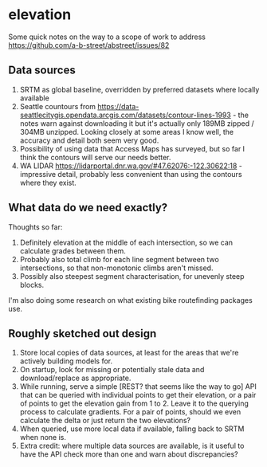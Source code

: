 # elevation

Some quick notes on the way to a scope of work to address https://github.com/a-b-street/abstreet/issues/82

## Data sources

1. SRTM as global baseline, overridden by preferred datasets where locally available
2. Seattle countours from https://data-seattlecitygis.opendata.arcgis.com/datasets/contour-lines-1993 - the notes warn against downloading it but it's actually only 189MB zipped / 304MB unzipped.  Looking closely at some areas I know well, the accuracy and detail both seem very good.
3. Possibility of using data that Access Maps has surveyed, but so far I think the contours will serve our needs better.
4. WA LIDAR https://lidarportal.dnr.wa.gov/#47.62076:-122.30622:18 - impressive detail, probably less convenient than using the contours where they exist.

## What data do we need exactly?

Thoughts so far:

1. Definitely elevation at the middle of each intersection, so we can calculate grades between them.
2. Probably also total climb for each line segment between two intersections, so that non-monotonic climbs aren't missed.
3. Possibly also steepest segment characterisation, for unevenly steep blocks.

I'm also doing some research on what existing bike routefinding packages use.

## Roughly sketched out design

1. Store local copies of data sources, at least for the areas that we're actively building models for.
2. On startup, look for missing or potentially stale data and download/replace as appropriate.
3. While running, serve a simple [REST? that seems like the way to go] API that can be queried with individual points to get their elevation, or a pair of points to get the elevation gain from 1 to 2.  Leave it to the querying process to calculate gradients.  For a pair of points, should we even calculate the delta or just return the two elevations?
4. When queried, use more local data if available, falling back to SRTM when none is.
5. Extra credit: where multiple data sources are available, is it useful to have the API check more than one and warn about discrepancies?
